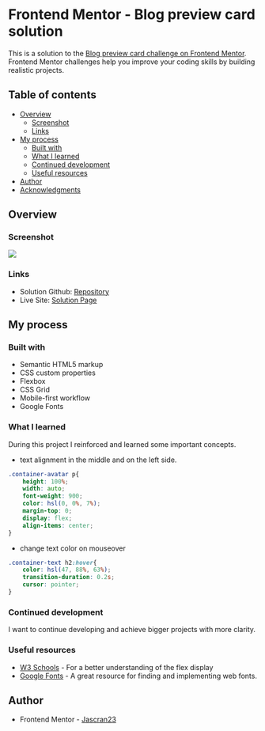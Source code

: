 # Frontend Mentor - Blog preview card solution

This is a solution to the [Blog preview card challenge on Frontend Mentor](https://www.frontendmentor.io/challenges/blog-preview-card-ckPaj01IcS). Frontend Mentor challenges help you improve your coding skills by building realistic projects. 

## Table of contents

- [Overview](#overview)
  - [Screenshot](#screenshot)
  - [Links](#links)
- [My process](#my-process)
  - [Built with](#built-with)
  - [What I learned](#what-i-learned)
  - [Continued development](#continued-development)
  - [Useful resources](#useful-resources)
- [Author](#author)
- [Acknowledgments](#acknowledgments)


## Overview

### Screenshot

![](./images/Screenshot.png)

### Links

- Solution Github: [Repository](https://github.com/Jascran23/blog-preview-card)
- Live Site: [Solution Page](https://jascran23.github.io/blog-preview-card/)

## My process

### Built with

- Semantic HTML5 markup
- CSS custom properties
- Flexbox
- CSS Grid
- Mobile-first workflow
- Google Fonts


### What I learned

During this project I reinforced and learned some important concepts.

- text alignment in the middle and on the left side.
```css
.container-avatar p{
    height: 100%;
    width: auto;
    font-weight: 900;
    color: hsl(0, 0%, 7%);
    margin-top: 0;
    display: flex;
    align-items: center;
}
```
- change text color on mouseover
```css
.container-text h2:hover{
    color: hsl(47, 88%, 63%);
    transition-duration: 0.2s;
    cursor: pointer;
}
```


### Continued development

I want to continue developing and achieve bigger projects with more clarity.


### Useful resources

- [W3 Schools](https://www.w3schools.com/) - For a better understanding of the flex display
- [Google Fonts](https://fonts.google.com/) -  A great resource for finding and implementing web fonts.

## Author

- Frontend Mentor - [Jascran23](https://www.frontendmentor.io/profile/Jascran23)